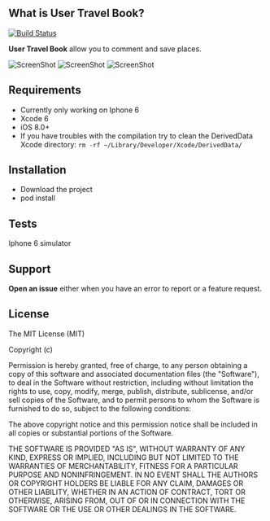 

## What is User Travel Book?

[![Build Status](https://travis-ci.org/zilongqiu/swift-map.svg?branch=master)](https://travis-ci.org/zilongqiu/swift-map)

**User Travel Book** allow you to comment and save places. 

![ScreenShot](http://s2.postimg.org/k0gvtk7s9/i_OS_Simulator_Screen_Shot_23_janv_2015_15_16_39.png)
![ScreenShot](http://s8.postimg.org/x8bo8j31x/i_OS_Simulator_Screen_Shot_23_janv_2015_15_19_23.png)
![ScreenShot](http://s2.postimg.org/xzdl60x2h/i_OS_Simulator_Screen_Shot_23_janv_2015_15_20_25.png)

## Requirements

- Currently only working on Iphone 6 
- Xcode 6
- iOS 8.0+
- If you have troubles with the compilation try to clean the DerivedData Xcode directory: `rm -rf ~/Library/Developer/Xcode/DerivedData/`

## Installation

- Download the project
- pod install

## Tests

Iphone 6 simulator

## Support

**Open an issue** either when you have an error to report or a feature request.

## License

The MIT License (MIT)

Copyright (c)

Permission is hereby granted, free of charge, to any person obtaining a copy of this software and associated documentation files (the "Software"), to deal in the Software without restriction, including without limitation the rights to use, copy, modify, merge, publish, distribute, sublicense, and/or sell copies of the Software, and to permit persons to whom the Software is furnished to do so, subject to the following conditions:

The above copyright notice and this permission notice shall be included in all copies or substantial portions of the Software.

THE SOFTWARE IS PROVIDED "AS IS", WITHOUT WARRANTY OF ANY KIND, EXPRESS OR IMPLIED, INCLUDING BUT NOT LIMITED TO THE WARRANTIES OF MERCHANTABILITY, FITNESS FOR A PARTICULAR PURPOSE AND NONINFRINGEMENT. IN NO EVENT SHALL THE AUTHORS OR COPYRIGHT HOLDERS BE LIABLE FOR ANY CLAIM, DAMAGES OR OTHER LIABILITY, WHETHER IN AN ACTION OF CONTRACT, TORT OR OTHERWISE, ARISING FROM, OUT OF OR IN CONNECTION WITH THE SOFTWARE OR THE USE OR OTHER DEALINGS IN THE SOFTWARE.
